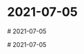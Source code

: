 # 2021-07-05

<page-tags text="发布于：2021-07-05"></page-tags>
<video-container>
  <source src="./pictures/VID_20210705_110151.mp4"/>
</video-container># 2021-07-05

<page-tags text="发布于：2021-07-05"></page-tags>
<video-container>
  <source src="./pictures/VID_20210705_150540.mp4"/>
</video-container># 2021-07-05

<page-tags text="发布于：2021-07-05"></page-tags>
<video-container>
  <source src="./pictures/VID_20210705_225958.mp4"/>
</video-container>